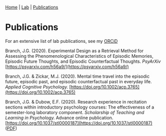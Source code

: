 [Home](https://jaredbranch.github.io/) | [Lab](https://jaredbranch.github.io/lab) | [Publications](https://jaredbranch.github.io/research) 
# Publications

For an extensive list of lab publications, see my [ORCiD](https://orcid.org/0000-0001-8888-1305)

Branch, J.G. (2020). Experimental Design as a Retrieval Method for Assessing the Phenomenological Characteristics of Episodic Memories, Episodic Future Thoughts, and Episodic Counterfactual Thoughts. *PsyArXiv* [https://psyarxiv.com/h56a9/](https://psyarxiv.com/h56a9/)

Branch, J.G. & Zickar, M.J. (2020). Mental time travel into the episodic future, episodic past, and episodic counterfactual past in everyday life. *Applied Cognitive Psychology.*  [https://doi.org/10.1002/acp.3765](https://doi.org/10.1002/acp.3765)

Branch, J.G. & Dubow, E.F. (2020). Research experience in recitation sections within introductory psychology courses: The effectiveness of a semester-long laboratory component. *Scholarship of Teaching and Learning in Psychology.* Advance online publication. [https://doi.org/10.1037/stl0000187](https://doi.org/10.1037/stl0000187) ([PDF](BranchDubow2020.pdf))
